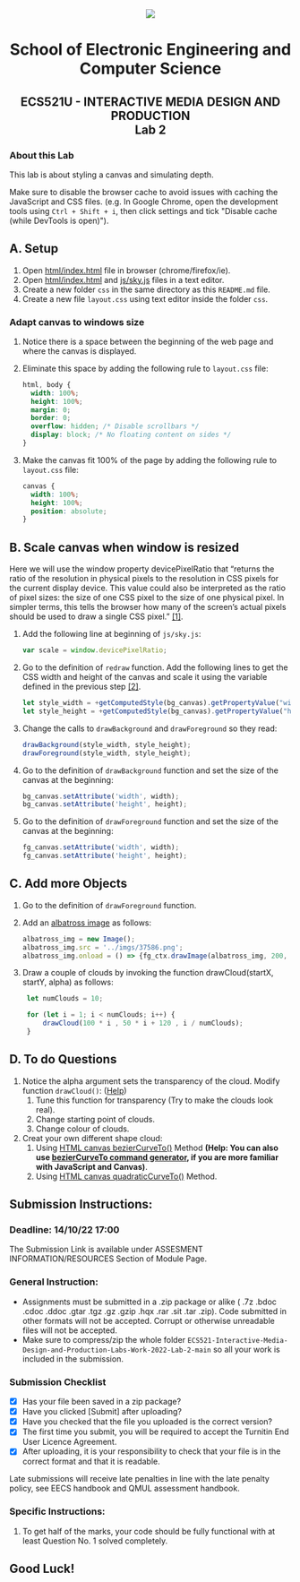 <div align="center">
  <img src="https://cdn.theuniguide.co.uk/uploads/image/file/11260/Queen_Mary_University_of_London.png" />

# School of Electronic Engineering and Computer  Science

## ECS521U - INTERACTIVE MEDIA DESIGN AND PRODUCTION</br>Lab 2
</div>

### About this Lab
This lab is about styling a canvas and simulating depth.

Make sure to disable the browser cache to avoid issues with caching the JavaScript and CSS files. (e.g. In Google Chrome, open the development tools using  `Ctrl + Shift + i`, then click settings and tick "Disable cache (while DevTools is open)").

## A. Setup
1. Open [html/index.html](https://github.com/giussepi/ECS521-Interactive-Media-Design-and-Production-Labs-Work-2022/blob/main/html/index.html) file in browser (chrome/firefox/ie).
2. Open [html/index.html](https://github.com/giussepi/ECS521-Interactive-Media-Design-and-Production-Labs-Work-2022/blob/main/html/index.html) and [js/sky.js](https://github.com/giussepi/ECS521-Interactive-Media-Design-and-Production-Labs-Work-2022/blob/main/js/sky.js) files in a text editor.
3. Create a new folder `css` in the same directory as this `README.md` file.
4. Create a new file `layout.css` using text editor inside the folder `css`.

### Adapt canvas to windows size
1. Notice there is a space between the beginning of the web page and where the canvas is displayed.
2. Eliminate this space by adding the following rule to `layout.css` file:
   ```css
   html, body {
     width: 100%;
     height: 100%;
     margin: 0;
     border: 0;
     overflow: hidden; /* Disable scrollbars */
     display: block; /* No floating content on sides */
   }
   ```

3. Make the canvas fit 100% of the page by adding the following rule to `layout.css` file:
   ```css
   canvas {
     width: 100%;
     height: 100%;
     position: absolute;
   }
   ```

## B. Scale canvas when window is resized
Here we will use the window property devicePixelRatio that “returns the ratio of the resolution in physical pixels to the resolution in CSS pixels for the current display device. This value could also be interpreted as the ratio of pixel sizes: the size of one CSS pixel to the size of one physical pixel. In simpler terms, this tells the browser how many of the screen’s actual pixels should be used to draw a single CSS pixel.” [[1]](https://developer.mozilla.org/en-US/docs/Web/API/Window/devicePixelRatio).

1. Add the following line at beginning of `js/sky.js`:
   ```js
   var scale = window.devicePixelRatio;
   ```

2. Go to the definition of `redraw` function. Add the following lines to get the CSS width and height of the canvas and scale it using the variable defined in the previous step [[2]](https://medium.com/wdstack/fixing-html5-2d-canvas-blur-8ebe27db07da).
   ```js
   let style_width = +getComputedStyle(bg_canvas).getPropertyValue("width").slice(0, -2) * scale;
   let style_height = +getComputedStyle(bg_canvas).getPropertyValue("height").slice(0, -2) * scale;
   ```

3. Change the calls to `drawBackground` and `drawForeground` so they read:
   ```js
   drawBackground(style_width, style_height);
   drawForeground(style_width, style_height);
   ```

4. Go to the definition of `drawBackground` function and set the size of the canvas at the beginning:
   ```js
   bg_canvas.setAttribute('width', width);
   bg_canvas.setAttribute('height', height);
   ```

5. Go to the definition of `drawForeground` function and set the size of the canvas at the beginning:
   ```js
   fg_canvas.setAttribute('width', width);
   fg_canvas.setAttribute('height', height);
   ```

## C. Add more Objects
1. Go to the definition of `drawForeground` function.
2. Add an [albatross image](https://github.com/giussepi/ECS521-Interactive-Media-Design-and-Production-Labs-Work-2022/blob/main/imgs/37586.png) as follows:
   ```js
   albatross_img = new Image();
   albatross_img.src = '../imgs/37586.png';
   albatross_img.onload = () => {fg_ctx.drawImage(albatross_img, 200, 200);};
   ```

3. Draw a couple of clouds by invoking the function drawCloud(startX, startY, alpha) as follows:
   ```js
	let numClouds = 10;

	for (let i = 1; i < numClouds; i++) {
	    drawCloud(100 * i , 50 * i + 120 , i / numClouds);
	}
   ```
## D. To do Questions

1. Notice the alpha argument sets the transparency of the cloud. Modify function `drawCloud()`: ([Help](https://www.w3schools.com/tags/ref_canvas.asp))
    1. Tune this function for transparency (Try to make the clouds look real).
    2. Change starting point of clouds.
    3. Change colour of clouds.
2. Creat your own different shape cloud:
    1. Using [HTML canvas bezierCurveTo()](https://www.w3schools.com/tags/canvas_beziercurveto.asp) Method
		**(Help: You can also use [bezierCurveTo command generator](http://www.victoriakirst.com/beziertool/), if you are more familiar with JavaScript and Canvas)**.
    2. Using [HTML canvas quadraticCurveTo()](https://www.w3schools.com/tags/canvas_quadraticcurveto.asp) Method.


## Submission Instructions:
### Deadline: 14/10/22 17:00
The Submission Link is available under ASSESMENT INFORMATION/RESOURCES Section of Module Page.

### General Instruction:
- Assignments must be submitted in a .zip package or alike ( .7z .bdoc .cdoc .ddoc .gtar .tgz .gz .gzip .hqx .rar .sit .tar .zip). Code submitted in other formats will not be accepted. Corrupt or otherwise unreadable files will not be accepted.
- Make sure to compress/zip the whole folder `ECS521-Interactive-Media-Design-and-Production-Labs-Work-2022-Lab-2-main` so all your work is included in the submission.

### Submission Checklist
- [x] Has your file been saved in a zip package?
- [x] Have you clicked [Submit] after uploading?
- [x] Have you checked that the file you uploaded is the correct version?
- [x] The first time you submit, you will be required to accept the Turnitin End User Licence Agreement.
- [x] After uploading, it is your responsibility to check that your file is in the correct format and that it is readable.

Late submissions will receive late penalties in line with the late penalty policy, see EECS handbook and QMUL assessment handbook.

### Specific Instructions:
1. To get half of the marks, your code should be fully functional with at least Question No. 1 solved completely.

## Good Luck!
